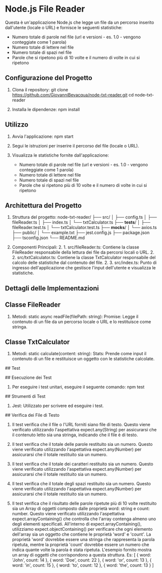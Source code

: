 # Node.js File Reader

Questa è un'applicazione Node.js che legge un file da un percorso inserito dall'utente (locale o URL) e fornisce le seguenti statistiche:
   - Numero totale di parole nel file (url e versioni - es. 1.0 - vengono conteggiate come 1 parola)
   - Numero totale di lettere nel file
   - Numero totale di spazi nel file
   - Parole che si ripetono più di 10 volte e il numero di volte in cui si ripetono

## Configurazione del Progetto

1. Clona il repository:
   git clone https://github.com/GiovanniBevacqua/node-txt-reader.git
   cd node-txt-reader

2. Installa le dipendenze:
   npm install

## Utilizzo

1. Avvia l'applicazione:
   npm start

2. Segui le istruzioni per inserire il percorso del file (locale o URL).

3. Visualizza le statistiche fornite dall'applicazione:
   - Numero totale di parole nel file (url e versioni - es. 1.0 - vengono conteggiate come 1 parola)
   - Numero totale di lettere nel file
   - Numero totale di spazi nel file
   - Parole che si ripetono più di 10 volte e il numero di volte in cui si ripetono

## Architettura del Progetto

1. Struttura del progetto:
   node-txt-reader/
   ├── src/
   │   ├── config.ts
   │   ├── fileReader.ts
   │   ├── index.ts
   │   └── txtCalculator.ts
   ├── __tests__/
   │   ├── fileReader.test.ts
   │   └── txtCalculator.test.ts
   ├── __mocks__/
   │   └── axios.ts
   ├── public/
   │   └── example.txt
   ├── jest.config.js
   ├── package.json
   ├── tsconfig.json
   └── README.md

2. Componenti Principali:
   2. 1. src/fileReader.ts: Contiene la classe FileReader responsabile della lettura dei file da percorsi locali o URL.
   2. 2. src/txtCalculator.ts: Contiene la classe TxtCalculator responsabile del calcolo delle statistiche dal contenuto del file.
   2. 3. src/index.ts: Punto di ingresso dell'applicazione che gestisce l'input dell'utente e visualizza le statistiche.

## Dettagli delle Implementazioni

## Classe FileReader

1. Metodi:
   static async readFile(filePath: string): Promise<string>: Legge il contenuto di un file da un percorso locale o URL e lo restituisce come stringa.

## Classe TxtCalculator

1. Metodi:
   static calculate(content: string): Stats: Prende come input il contenuto di un file e restituisce un oggetto con le statistiche calcolate.

## Test

## Esecuzione dei Test

1. Per eseguire i test unitari, eseguire il seguente comando:
   npm test

## Strumenti di Test

1. Jest: Utilizzato per scrivere ed eseguire i test.

## Verifica dei File di Testo

1. Il test verifica che il file o l'URL forniti siano file di testo. Questo viene verificato utilizzando l'aspettativa expect.any(String) per assicurarsi che il contenuto letto sia una stringa, indicando che il file è di testo.

2. Il test verifica che il totale delle parole restituito sia un numero. Questo viene verificato utilizzando l'aspettativa expect.any(Number) per assicurarsi che il totale restituito sia un numero.

3. Il test verifica che il totale dei caratteri restituito sia un numero. Questo viene verificato utilizzando l'aspettativa expect.any(Number) per assicurarsi che il totale restituito sia un numero.

4. Il test verifica che il totale degli spazi restituito sia un numero. Questo viene verificato utilizzando l'aspettativa expect.any(Number) per assicurarsi che il totale restituito sia un numero.

5. Il test verifica che il risultato delle parole ripetute più di 10 volte restituito sia un Array di oggetti composto dalle proprietà word: string e count: number. Questo viene verificato utilizzando l'aspettativa expect.arrayContaining() che controlla che l'array contenga almeno uno degli elementi specificati. All'interno di expect.arrayContaining(), utilizziamo expect.objectContaining() per verificare che ogni elemento dell'array sia un oggetto che contiene le proprietà 'word' e 'count'. La proprietà 'word' dovrebbe essere una stringa che rappresenta la parola ripetuta, mentre la proprietà 'count' dovrebbe essere un numero che indica quante volte la parola è stata ripetuta. L'esempio fornito mostra un array di oggetti che corrispondono a questa struttura.
   Es: [
      { word: 'John', count: 14 },
      { word: 'Doe', count: 22 },
      { word: 'or', count: 13 },
      { word: 'in', count: 15 },
      { word: 'to', count: 12 },
      { word: 'the', count: 13 }
   ]
